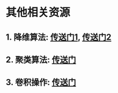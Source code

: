 # 其他相关资源

## 1. 降维算法: [传送门1](https://mp.weixin.qq.com/s/m_8XKbkpv7dc7c89HNJp8g), [传送门2](https://mp.weixin.qq.com/s/41Q-4p-Esiff7UwcstLDQg)

## 2. 聚类算法: [传送门](https://mp.weixin.qq.com/s/eFem5SOR16-DUXhuxLbHUg)

## 3. 卷积操作: [传送门](https://mp.weixin.qq.com/s/sVH71rtMGOfnkSXEnWJiiQ)

